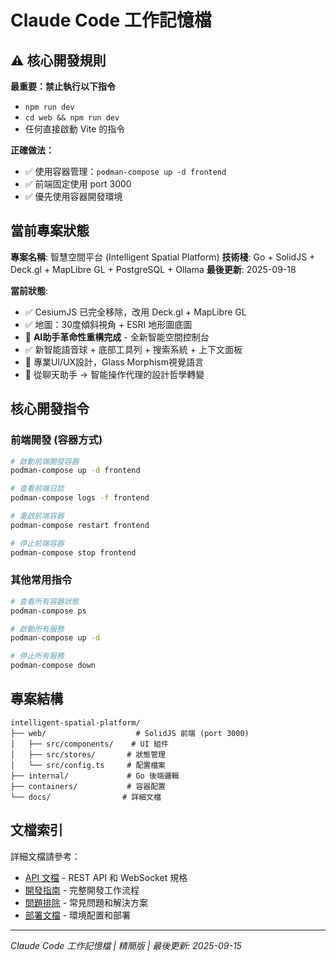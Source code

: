 # Claude Code 工作記憶檔

## ⚠️ 核心開發規則

**最重要：禁止執行以下指令**
- `npm run dev`
- `cd web && npm run dev`
- 任何直接啟動 Vite 的指令

**正確做法：**
- ✅ 使用容器管理：`podman-compose up -d frontend`
- ✅ 前端固定使用 port 3000
- ✅ 優先使用容器開發環境

## 當前專案狀態

**專案名稱**: 智慧空間平台 (Intelligent Spatial Platform)
**技術棧**: Go + SolidJS + Deck.gl + MapLibre GL + PostgreSQL + Ollama
**最後更新**: 2025-09-18

**當前狀態**:
- ✅ CesiumJS 已完全移除，改用 Deck.gl + MapLibre GL
- ✅ 地圖：30度傾斜視角 + ESRI 地形圖底圖
- 🚀 **AI助手革命性重構完成** - 全新智能空間控制台
- ✅ 新智能語音球 + 底部工具列 + 搜索系統 + 上下文面板
- 📱 專業UI/UX設計，Glass Morphism視覺語言
- 🎯 從聊天助手 → 智能操作代理的設計哲學轉變

## 核心開發指令

### 前端開發 (容器方式)
```bash
# 啟動前端開發容器
podman-compose up -d frontend

# 查看前端日誌
podman-compose logs -f frontend

# 重啟前端容器
podman-compose restart frontend

# 停止前端容器
podman-compose stop frontend
```

### 其他常用指令
```bash
# 查看所有容器狀態
podman-compose ps

# 啟動所有服務
podman-compose up -d

# 停止所有服務
podman-compose down
```

## 專案結構

```
intelligent-spatial-platform/
├── web/                    # SolidJS 前端 (port 3000)
│   ├── src/components/    # UI 組件
│   ├── src/stores/       # 狀態管理
│   └── src/config.ts     # 配置檔案
├── internal/             # Go 後端邏輯
├── containers/           # 容器配置
└── docs/                # 詳細文檔
```

## 文檔索引

詳細文檔請參考：
- [API 文檔](docs/API.md) - REST API 和 WebSocket 規格
- [開發指南](docs/DEVELOPMENT.md) - 完整開發工作流程
- [問題排除](docs/TROUBLESHOOTING.md) - 常見問題和解決方案
- [部署文檔](docs/DEPLOYMENT.md) - 環境配置和部署

---

*Claude Code 工作記憶檔 | 精簡版 | 最後更新: 2025-09-15*